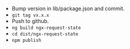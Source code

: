 * Bump version in lib/package.json and commit.
* `git tag vx.x.x`
* Push to github.
* `ng build ngx-request-state`
* `cd dist/ngx-request-state`
* `npm publish`
